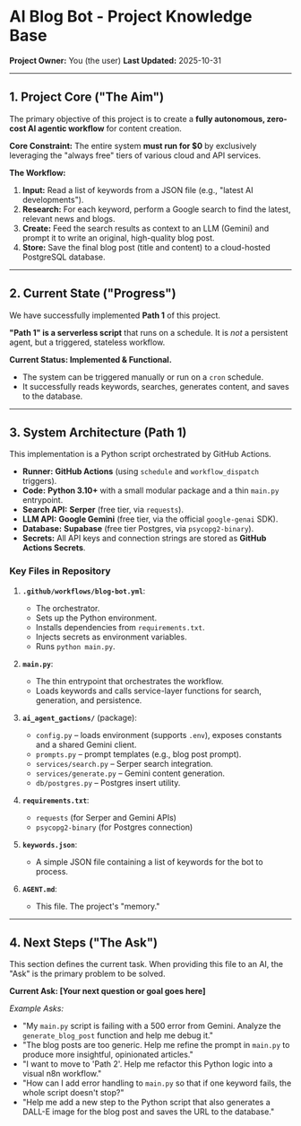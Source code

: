 # AI Blog Bot - Project Knowledge Base

**Project Owner:** You (the user)
**Last Updated:** 2025-10-31

---

## 1. Project Core ("The Aim")

The primary objective of this project is to create a **fully autonomous, zero-cost AI agentic workflow** for content creation.

**Core Constraint:** The entire system **must run for $0** by exclusively leveraging the "always free" tiers of various cloud and API services.

**The Workflow:**

1.  **Input:** Read a list of keywords from a JSON file (e.g., "latest AI developments").
2.  **Research:** For each keyword, perform a Google search to find the latest, relevant news and blogs.
3.  **Create:** Feed the search results as context to an LLM (Gemini) and prompt it to write an original, high-quality blog post.
4.  **Store:** Save the final blog post (title and content) to a cloud-hosted PostgreSQL database.

---

## 2. Current State ("Progress")

We have successfully implemented **Path 1** of this project.

**"Path 1" is a serverless script** that runs on a schedule. It is _not_ a persistent agent, but a triggered, stateless workflow.

**Current Status: Implemented & Functional.**

- The system can be triggered manually or run on a `cron` schedule.
- It successfully reads keywords, searches, generates content, and saves to the database.

---

## 3. System Architecture (Path 1)

This implementation is a Python script orchestrated by GitHub Actions.

- **Runner:** **GitHub Actions** (using `schedule` and `workflow_dispatch` triggers).
- **Code:** **Python 3.10+** with a small modular package and a thin `main.py` entrypoint.
- **Search API:** **Serper** (free tier, via `requests`).
- **LLM API:** **Google Gemini** (free tier, via the official `google-genai` SDK).
- **Database:** **Supabase** (free tier Postgres, via `psycopg2-binary`).
- **Secrets:** All API keys and connection strings are stored as **GitHub Actions Secrets**.

### Key Files in Repository

1.  **`.github/workflows/blog-bot.yml`**:

    - The orchestrator.
    - Sets up the Python environment.
    - Installs dependencies from `requirements.txt`.
    - Injects secrets as environment variables.
    - Runs `python main.py`.

2.  **`main.py`**:

    - The thin entrypoint that orchestrates the workflow.
    - Loads keywords and calls service-layer functions for search, generation, and persistence.

3.  **`ai_agent_gactions/`** (package):

    - `config.py` – loads environment (supports `.env`), exposes constants and a shared Gemini client.
    - `prompts.py` – prompt templates (e.g., blog post prompt).
    - `services/search.py` – Serper search integration.
    - `services/generate.py` – Gemini content generation.
    - `db/postgres.py` – Postgres insert utility.

4.  **`requirements.txt`**:

    - `requests` (for Serper and Gemini APIs)
    - `psycopg2-binary` (for Postgres connection)

5.  **`keywords.json`**:

    - A simple JSON file containing a list of keywords for the bot to process.

6.  **`AGENT.md`**:
    - This file. The project's "memory."

---

## 4. Next Steps ("The Ask")

This section defines the current task. When providing this file to an AI, the "Ask" is the primary problem to be solved.

**Current Ask: [Your next question or goal goes here]**

_Example Asks:_

- "My `main.py` script is failing with a 500 error from Gemini. Analyze the `generate_blog_post` function and help me debug it."
- "The blog posts are too generic. Help me refine the prompt in `main.py` to produce more insightful, opinionated articles."
- "I want to move to 'Path 2'. Help me refactor this Python logic into a visual n8n workflow."
- "How can I add error handling to `main.py` so that if one keyword fails, the whole script doesn't stop?"
- "Help me add a new step to the Python script that also generates a DALL-E image for the blog post and saves the URL to the database."
